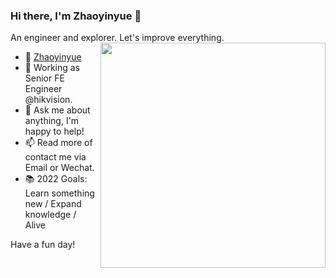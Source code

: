 ### Hi there,  I'm Zhaoyinyue 🍓

An engineer and explorer. Let's improve everything.
<img align="right" src="https://github-readme-stats.vercel.app/api/top-langs/?username=ZhaoyinyueZhaoYY&theme=tokyonight&layout=compact&line_height=27" width="360"/>

- 👧 [Zhaoyinyue](https://github.com/ZhaoyinyueZhaoYY)
- 🔭 Working as Senior FE Engineer @hikvision.
- 💬 Ask me about anything, I'm happy to help!
- 📫 Read more of contact me via Email or Wechat.
- 📚 2022 Goals: Learn something new / Expand knowledge / Alive

Have a fun day!
